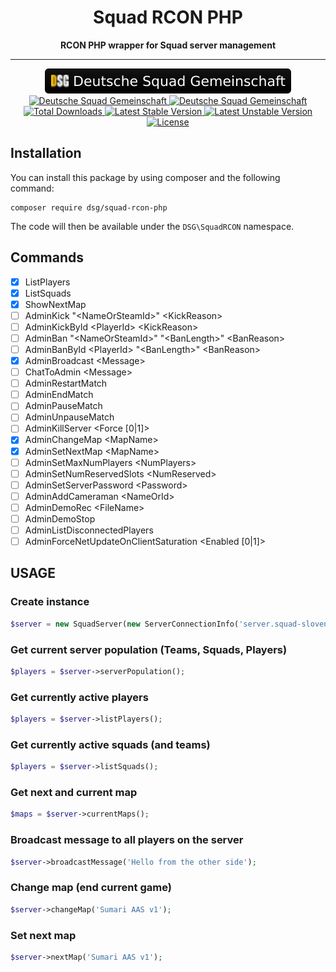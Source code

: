 <div align="center">
    <h1>Squad RCON PHP</h1>
    <b>RCON PHP wrapper for Squad server management</b>
    <hr>
    <a href="https://dsg-gaming.de">
        <img alt="Deutsche Squad Gemeinschaft" src="https://raw.githubusercontent.com/Deutsche-Squad-Gemeinschaft/battlemetrics-php/master/dsg-badge.svg">
    </a>
    <a href="https://travis-ci.org/Deutsche-Squad-Gemeinschaft/squad-rcon-php">
        <img alt="Deutsche Squad Gemeinschaft" src="https://travis-ci.org/Deutsche-Squad-Gemeinschaft/squad-rcon-php.png?branch=master">
    </a>
    <a href="https://codecov.io/gh/Deutsche-Squad-Gemeinschaft/squad-rcon-php">
        <img alt="Deutsche Squad Gemeinschaft" src="https://codecov.io/gh/Deutsche-Squad-Gemeinschaft/squad-rcon-php/branch/master/graph/badge.svg">
    </a>
    <a href="https://packagist.org/dsg/squad-rcon-php/shoppingcart">
        <img alt="Total Downloads" src="https://poser.pugx.org/dsg/squad-rcon-php/downloads.png">
    </a>
    <a href="https://packagist.org/packages/dsg/squad-rcon-php">
        <img alt="Latest Stable Version" src="https://poser.pugx.org/dsg/squad-rcon-php/v/stable">
    </a>
    <a href="https://packagist.org/packages/dsg/squad-rcon-php">
        <img alt="Latest Unstable Version" src="https://poser.pugx.org/dsg/squad-rcon-php/v/unstable">
    </a>
    <a href="https://packagist.org/packages/dsg/squad-rcon-php">
        <img alt="License" src="https://poser.pugx.org/dsg/squad-rcon-php/license">
    </a>
</div>

## Installation

You can install this package by using composer and the following command:
```
composer require dsg/squad-rcon-php
```

The code will then be available under the `DSG\SquadRCON` namespace.

## Commands

* [x] ListPlayers
* [x] ListSquads
* [x] ShowNextMap
* [ ] AdminKick "\<NameOrSteamId\>" \<KickReason\>
* [ ] AdminKickById \<PlayerId\> \<KickReason\>
* [ ] AdminBan "\<NameOrSteamId\>" "\<BanLength\>" \<BanReason\>
* [ ] AdminBanById \<PlayerId\> "\<BanLength\>" \<BanReason\>
* [x] AdminBroadcast \<Message\>
* [ ] ChatToAdmin \<Message\>
* [ ] AdminRestartMatch
* [ ] AdminEndMatch
* [ ] AdminPauseMatch
* [ ] AdminUnpauseMatch
* [ ] AdminKillServer \<Force [0|1]\>
* [x] AdminChangeMap \<MapName\>
* [x] AdminSetNextMap \<MapName\>
* [ ] AdminSetMaxNumPlayers \<NumPlayers\>
* [ ] AdminSetNumReservedSlots \<NumReserved\>
* [ ] AdminSetServerPassword \<Password\>
* [ ] AdminAddCameraman \<NameOrId\>
* [ ] AdminDemoRec \<FileName\>
* [ ] AdminDemoStop
* [ ] AdminListDisconnectedPlayers
* [ ] AdminForceNetUpdateOnClientSaturation \<Enabled [0|1]\>

## USAGE

### Create instance
```php
$server = new SquadServer(new ServerConnectionInfo('server.squad-slovenia.com', 21114, 'verySecretPassword'));
```

### Get current server population (Teams, Squads, Players)
```php
$players = $server->serverPopulation();
```

### Get currently active players
```php
$players = $server->listPlayers();
```

### Get currently active squads (and teams)
```php
$players = $server->listSquads();
```

### Get next and current map
```php
$maps = $server->currentMaps();
```

### Broadcast message to all players on the server
```php
$server->broadcastMessage('Hello from the other side');
```

### Change map (end current game)
```php
$server->changeMap('Sumari AAS v1');
```

### Set next map
```php
$server->nextMap('Sumari AAS v1');
```
